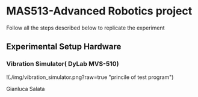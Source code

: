 # MAS513-Advanced Robotics project
Follow all the steps described below to replicate the experiment
## Experimental Setup Hardware
### Vibration Simulator( DyLab MVS-510)
  !(./img/vibration_simulator.png?raw=true "princile of test program")




Gianluca Salata
